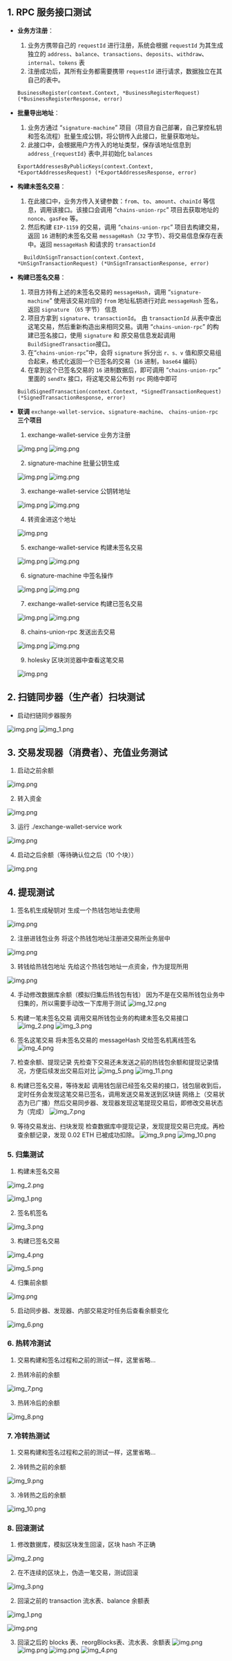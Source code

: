## 1. RPC 服务接口测试

- **业务方注册**：
    1. 业务方携带自己的 `requestId` 进行注册，系统会根据 `requestId` 为其生成独立的 `address`、`balance`、`transactions`、`deposits`、`withdraw`、`internal`、`tokens` 表
    2. 注册成功后，其所有业务都需要携带 `requestId` 进行请求，数据独立在其自己的表中。
    ```
  	BusinessRegister(context.Context, *BusinessRegisterRequest) (*BusinessRegisterResponse, error)
   ```
- **批量导出地址**：
    1. 业务方通过 “`signature-machine`” 项目（项目方自己部署，自己掌控私钥和签名流程）批量生成公钥，将公钥传入此接口，批量获取地址。
    2. 此接口中，会根据用户方传入的地址类型，保存该地址信息到 `address_{requestId}` 表中,并初始化 `balances`
    ```
  	ExportAddressesByPublicKeys(context.Context, *ExportAddressesRequest) (*ExportAddressesResponse, error)
  ```
- **构建未签名交易**：
    1. 在此接口中，业务方传入关键参数：`from`、`to`、`amount`、`chainId` 等信息，调用该接口。该接口会调用 “`chains-union-rpc`” 项目去获取地址的 `nonce`、`gasFee` 等。
    2. 然后构建 `EIP-1159` 的交易，调用 “`chains-union-rpc`” 项目去构建交易，返回 `16` 进制的未签名交易 `messageHash`（`32` 字节）、将交易信息保存在表中。返回 `messageHash` 和请求的 `transactionId`
    ```
      BuildUnSignTransaction(context.Context, *UnSignTransactionRequest) (*UnSignTransactionResponse, error)
  ```
- **构建已签名交易**：
    1. 项目方持有上述的未签名交易的 `messageHash`，调用 “`signature-machine`” 使用该交易对应的 `from` 地址私钥进行对此 `messageHash` 签名，返回 `signature` （`65` 字节） 信息
    2. 项目方拿到 `signature`、`transactionId`。 由 `transactionId` 从表中查出这笔交易，然后重新构造出来相同交易。调用 “`chains-union-rpc`” 的构建已签名接口，使用 `signature` 和 原交易信息发起调用 `BuildSignedTransaction`接口。
    3. 在“`chains-union-rpc`”中，会将 `signature` 拆分出 `r、s、v` 值和原交易组合起来，格式化返回一个已签名的交易（`16` 进制，`base64` 编码）
    4. 在拿到这个已签名交易的 `16` 进制数据后，即可调用 “`chains-union-rpc`” 里面的 `sendTx` 接口，将这笔交易公布到 `rpc` 网络中即可
    ```
  	BuildSignedTransaction(context.Context, *SignedTransactionRequest) (*SignedTransactionResponse, error)
  ```
  
- **联调** `exchange-wallet-service`、`signature-machine`、 `chains-union-rpc` **三个项目**
    1. exchange-wallet-service 业务方注册

  ![img.png](images/businessRegistRequest.png)
  ![img.png](images/businessRegistResponse.png)

    2. signature-machine 批量公钥生成

  ![img.png](images/keyPairRequest.png)
  ![img.png](images/keyPairResponse.png)

    3. exchange-wallet-service 公钥转地址

  ![img.png](images/addressRequest.png)
  ![img.png](images/addressResponse.png)

    4. 转资金进这个地址

  ![img.png](images/metamask.png)

    5. exchange-wallet-service 构建未签名交易

  ![img.png](images/unsignTransactionRequest.png)
  ![img.png](images/unsignTransactionResponse.png)

    6. signature-machine 中签名操作

  ![img.png](images/signatureRequest.png)
  ![img.png](images/signatureResponse.png)

    7. exchange-wallet-service 构建已签名交易

  ![img.png](images/signedTxRequest.png)
  ![img.png](images/signedTxResponse.png)

    8. chains-union-rpc 发送出去交易

  ![img.png](images/sendRequest.png)
  ![img.png](images/sendResponse.png)

    9. holesky 区块浏览器中查看这笔交易

  ![img.png](images/success.png)

## 2. 扫链同步器（生产者）扫块测试
- 启动扫链同步器服务

![img.png](images/scanBlocksRequest.png)
![img_1.png](images/scanBlocksResponse.png)

## 3. 交易发现器（消费者）、充值业务测试
1. 启动之前余额

![img.png](images/beforeFinder.png)

2. 转入资金

![img.png](images/transfer2user.png)

3. 运行 ./exchange-wallet-service work

![img.png](images/runWork.png)

4. 启动之后余额（等待确认位之后（10 个块））

![img.png](images/afterFinder.png)

## 4. 提现测试

1. 签名机生成秘钥对
  生成一个热钱包地址去使用

![img.png](images/generateKeyPair.png)

2. 注册进钱包业务
  将这个热钱包地址注册进交易所业务层中

![img.png](images/registHot.png)
  
3. 转钱给热钱包地址
  先给这个热钱包地址一点资金，作为提现所用

![img.png](images/transfer2Hot.png)

4. 手动修改数据库余额（模拟归集后热钱包有钱）
  因为不是在交易所钱包业务中归集的，所以需要手动改一下库用于测试
![img_12.png](images/changeDB.png)

5. 构建一笔未签名交易
  调用交易所钱包业务的构建未签名交易接口
![img_2.png](images/buildWithdraw.png)
![img_3.png](images/buildWithdrawResp.png)
  
6. 签名这笔交易
  将未签名交易的 messageHash 交给签名机离线签名
![img_4.png](images/signTX.png)

7. 检查余额、提现记录
  先检查下交易还未发送之前的热钱包余额和提现记录情况，方便后续发出交易后对比
![img_5.png](images/checkBalance.png)
![img_11.png](images/checkWithdraw.png)

8. 构建已签名交易，等待发起
  调用钱包层已经签名交易的接口，钱包层收到后，定时任务会发现这笔交易已签名，调用发送交易发送到区块链
  网络上（交易状态为已广播）然后交易同步器、发现器发现这笔提现交易后，即修改交易状态为（完成）
![img_7.png](images/buildWithdrawSign.png)

9. 等待交易发出、扫块发现
  检查数据库中提现记录，发现提现交易已完成。再检查余额记录，发现 0.02 ETH 已被成功扣除。
![img_9.png](images/afterWithdraw.png)
![img_10.png](images/afterWithdrawBalance.png)

### 5. 归集测试

1. 构建未签名交易

![img_2.png](images/collectUnSignTxReq.png)

![img_1.png](images/collectUnsignTxResp.png)

2. 签名机签名

![img_3.png](images/collectSignature.png)

3. 构建已签名交易

![img_4.png](images/collectSignTxReq.png)

![img_5.png](images/collectSignTxResp.png)

4. 归集前余额

![img.png](images/beforeCollect.png)

5. 启动同步器、发现器、内部交易定时任务后查看余额变化

![img_6.png](images/afterCollect.png)

### 6. 热转冷测试
1. 交易构建和签名过程和之前的测试一样，这里省略...

2. 热转冷前的余额

![img_7.png](images/beforeHost2Cold.png)

3. 热转冷后的余额

![img_8.png](images/afterHot2Cold.png)

### 7. 冷转热测试
1. 交易构建和签名过程和之前的测试一样，这里省略...

2. 冷转热之前的余额

![img_9.png](images/beforeCold2Hot.png)

3. 冷转热之后的余额

![img_10.png](images/afterCold2Hot.png)

### 8. 回滚测试
1. 修改数据库，模拟区块发生回滚，区块 hash 不正确

![img_2.png](images/changeBlockHash.png)

2. 在不连续的区块上，伪造一笔交易，测试回滚

![img_3.png](images/fakeTransaction.png)

2. 回滚之前的 transaction 流水表、balance 余额表

![img_1.png](images/beforeFallbackC2H.png)

![img.png](images/beforeFallbackBalanceC2H.png)

3. 回滚之后的 blocks 表、reorgBlocks表、流水表、余额表
   ![img.png](images/afterFallbackBlock.png)
   ![img.png](images/afterFallbackReorg.png)
   ![img.png](images/afterFallbackTransaction.png)
   ![img_4.png](images/afterFallbackBalance.png)